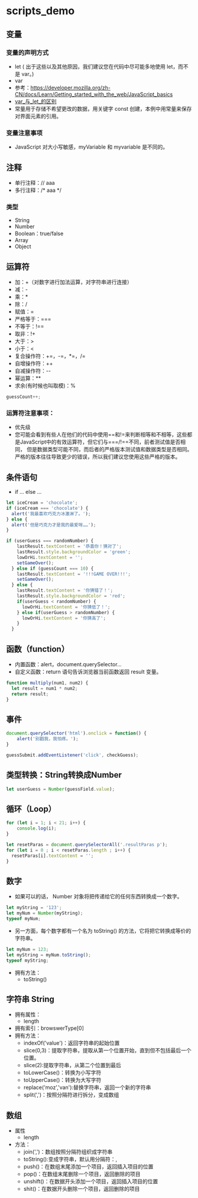 # scripts_demo

## 变量

### 变量的声明方式
- let ( 出于这些以及其他原因，我们建议您在代码中尽可能多地使用 let，而不是 var。)
- var
- 参考：https://developer.mozilla.org/zh-CN/docs/Learn/Getting_started_with_the_web/JavaScript_basics
- [var_与_let_的区别](https://developer.mozilla.org/zh-CN/docs/Learn/JavaScript/First_steps/Variables#var_%E4%B8%8E_let_%E7%9A%84%E5%8C%BA%E5%88%AB)
- 常量用于存储不希望更改的数据，用关键字 const 创建，本例中用常量来保存对界面元素的引用。

### 变量注意事项
- JavaScript 对大小写敏感，myVariable 和 myvariable 是不同的。

## 注释
- 单行注释：// aaa
- 多行注释：/* aaa */

### 类型
- String
- Number
- Boolean：true/false
- Array
- Object

## 运算符
- 加：+（对数字进行加法运算，对字符串进行连接）
- 减：-
- 乘：*
- 除：/
- 赋值：=
- 严格等于：===
- 不等于：!==
- 取非：!+
- 大于：>
- 小于：<
- 复合操作符：+=，-=，*=，/=
- 自增操作符：++
- 自减操作符：--
- 幂运算：**
- 求余(有时候也叫取模)：%

```js
guessCount++;
```

### 运算符注意事项：
- 优先级
- 您可能会看到有些人在他们的代码中使用==和!=来判断相等和不相等，这些都是JavaScript中的有效运算符，但它们与===/!==不同，前者测试值是否相同， 但是数据类型可能不同，而后者的严格版本测试值和数据类型是否相同。 严格的版本往往导致更少的错误，所以我们建议您使用这些严格的版本。

## 条件语句
- if ... else ...
```js
let iceCream = 'chocolate';
if (iceCream === 'chocolate') {
  alert('我最喜欢巧克力冰激淋了。');    
} else {
  alert('但是巧克力才是我的最爱呀……');    
}
```

```js
if (userGuess === randomNumber) {
    lastResult.textContent = '恭喜你！猜对了';
    lastResult.style.backgroundColor = 'green';
    lowOrHi.textContent = '';
    setGameOver();
  } else if (guessCount === 10) {
    lastResult.textContent = '!!!GAME OVER!!!';
    setGameOver();
  } else {
    lastResult.textContent = '你猜错了！';
    lastResult.style.backgroundColor = 'red';
    if(userGuess < randomNumber) {
      lowOrHi.textContent = '你猜低了！';
    } else if(userGuess > randomNumber) {
      lowOrHi.textContent = '你猜高了';
    }
  }
  ```

## 函数（function）
- 内置函数：alert，document.querySelector...
- 自定义函数：return 语句告诉浏览器当前函数返回 result 变量。

```js
function multiply(num1, num2) {
  let result = num1 * num2;
  return result;
}
```

## 事件
```js
document.querySelector('html').onclick = function() {
    alert('别戳我，我怕疼。');
}
```

```js
guessSubmit.addEventListener('click', checkGuess);
```

## 类型转换：String转换成Number
```js
let userGuess = Number(guessField.value);
```

## 循环（Loop）
```js
for (let i = 1; i < 21; i++) { 
    console.log(i); 
}

let resetParas = document.querySelectorAll('.resultParas p');
for (let i = 0 ; i < resetParas.length ; i++) {
  resetParas[i].textContent = '';
}
```

## 数字
- 如果可以的话， Number 对象将把传递给它的任何东西转换成一个数字。
```js
let myString = '123';
let myNum = Number(myString);
typeof myNum;
```

- 另一方面，每个数字都有一个名为 toString() 的方法，它将把它转换成等价的字符串。
```js
let myNum = 123;
let myString = myNum.toString();
typeof myString;
```

- 拥有方法：
    - toString()

## 字符串 String
- 拥有属性：
    - length
- 拥有索引：browswerType[0]
- 拥有方法：
    - indexOf('value')：返回字符串的起始位置
    - slice(0,3)：提取字符串，提取从第一个位置开始，直到但不包括最后一个位置。
    - slice(2):提取字符串，从第二个位置到最后
    - toLowerCase()：转换为小写字符
    - toUpperCase()：转换为大写字符
    - replace('moz','van'):替换字符串，返回一个新的字符串
    - split(',')：按照分隔符进行拆分，变成数组

## 数组
- 属性
    - length
- 方法：
    - join(',')：数组按照分隔符组织成字符串
    - toString():变成字符串，默认用分隔符：,
    - push()：在数组末尾添加一个项目，返回插入项目的位置
    - pop()：在数组末尾删除一个项目，返回删除的项目
    - unshift()：在数据开头添加一个项目，返回插入项目的位置
    - shit()：在数据开头删除一个项目，返回删除的项目
